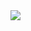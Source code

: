 <img src="https://substack-post-media.s3.amazonaws.com/public/images/972d1d02-396b-4464-b8a3-320b0cbd0f6f_1743x1536.jpeg">
